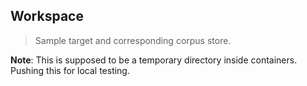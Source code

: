 ## Workspace

> Sample target and corresponding corpus store.

**Note**: This is supposed to be a temporary directory inside containers. Pushing this for local testing. 